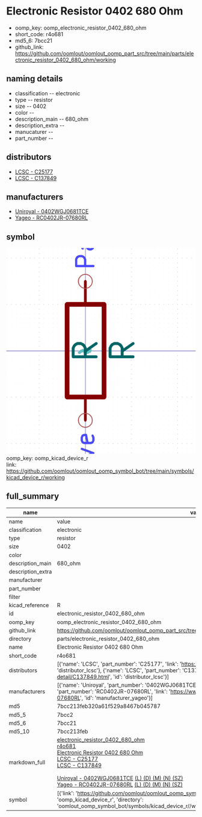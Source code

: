 # Electronic Resistor 0402 680 Ohm

  
* oomp_key: oomp_electronic_resistor_0402_680_ohm 
* short_code: r4o681
* md5_6: 7bcc21  
* github_link: https://github.com/oomlout/oomlout_oomp_part_src/tree/main/parts/electronic_resistor_0402_680_ohm/working  
## naming details
* classification -- electronic
* type -- resistor
* size -- 0402
* color -- 
* description_main -- 680_ohm
* description_extra -- 
* manucaturer -- 
* part_number -- 

## distributors
* [LCSC - C25177](https://lcsc.com/product-detail/C25177.html)  
* [LCSC - C137849](https://lcsc.com/product-detail/C137849.html)  

## manufacturers
* [Uniroyal - 0402WGJ0681TCE]()  
* [Yageo - RC0402JR-07680RL](https://www.yageo.com/en/Chart/Download/pdf/RC0402JR-07680RL)  

## symbol

![](symbol/0/working/working_600.png)  
oomp_key: oomp_kicad_device_r  
link: https://github.com/oomlout/oomlout_oomp_symbol_bot/tree/main/symbols/kicad_device_r/working  


## full_summary
| name | value | 
| --- | --- | 
| name | value | 
| classification | electronic | 
| type | resistor | 
| size | 0402 | 
| color |  | 
| description_main | 680_ohm | 
| description_extra |  | 
| manufacturer |  | 
| part_number |  | 
| filter |  | 
| kicad_reference | R | 
| id | electronic_resistor_0402_680_ohm | 
| oomp_key | oomp_electronic_resistor_0402_680_ohm | 
| github_link | https://github.com/oomlout/oomlout_oomp_part_src/tree/main/parts/electronic_resistor_0402_680_ohm/working | 
| directory | parts/electronic_resistor_0402_680_ohm | 
| name | Electronic Resistor 0402 680 Ohm | 
| short_code | r4o681 | 
| distributors | [{'name': 'LCSC', 'part_number': 'C25177', 'link': 'https://lcsc.com/product-detail/C25177.html', 'id': 'distributor_lcsc'}, {'name': 'LCSC', 'part_number': 'C137849', 'link': 'https://lcsc.com/product-detail/C137849.html', 'id': 'distributor_lcsc'}] | 
| manufacturers | [{'name': 'Uniroyal', 'part_number': '0402WGJ0681TCE', 'link': '', 'id': 'manufacturer_uniroyal'}, {'name': 'Yageo', 'part_number': 'RC0402JR-07680RL', 'link': 'https://www.yageo.com/en/Chart/Download/pdf/RC0402JR-07680RL', 'id': 'manufacturer_yageo'}] | 
| md5 | 7bcc213feb320a61f529a8467b045787 | 
| md5_5 | 7bcc2 | 
| md5_6 | 7bcc21 | 
| md5_10 | 7bcc213feb | 
| markdown_full | [electronic_resistor_0402_680_ohm](https://github.com/oomlout/oomlout_oomp_part_src/tree/main/parts/electronic_resistor_0402_680_ohm/working)<br>[r4o681](https://github.com/oomlout/oomlout_oomp_part_src/tree/main/parts/electronic_resistor_0402_680_ohm/working)<br>[Electronic Resistor 0402 680 Ohm](https://github.com/oomlout/oomlout_oomp_part_src/tree/main/parts/electronic_resistor_0402_680_ohm/working)<br>[LCSC - C25177<br>](https://lcsc.com/product-detail/C25177.html)[LCSC - C137849<br>](https://lcsc.com/product-detail/C137849.html)<br>[Uniroyal - 0402WGJ0681TCE]() [(L)  ](https://www.lcsc.com/search?q=0402WGJ0681TCE)[(D)  ](https://www.digikey.com/en/products?,keywords=0402WGJ0681TCE)[(M)  ](https://www.mouser.com/Search/Refine?Keyword=0402WGJ0681TCE)[(N)  ](https://www.newark.com/search?st=0402WGJ0681TCE)[(SZ)  ](https://so.szlcsc.com/global.html?k=0402WGJ0681TCE)<br>[Yageo - RC0402JR-07680RL](https://www.yageo.com/en/Chart/Download/pdf/RC0402JR-07680RL) [(L)  ](https://www.lcsc.com/search?q=RC0402JR-07680RL)[(D)  ](https://www.digikey.com/en/products?,keywords=RC0402JR-07680RL)[(M)  ](https://www.mouser.com/Search/Refine?Keyword=RC0402JR-07680RL)[(N)  ](https://www.newark.com/search?st=RC0402JR-07680RL)[(SZ)  ](https://so.szlcsc.com/global.html?k=RC0402JR-07680RL)<br> | 
| symbol | [{'link': 'https://github.com/oomlout/oomlout_oomp_symbol_bot/tree/main/symbols/kicad_device_r', 'oomp_key': 'oomp_kicad_device_r', 'directory': 'oomlout_oomp_symbol_bot/symbols/kicad_device_r//working/working.kicad_sym'}] | 

